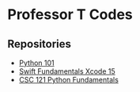 # Professor T Codes

## Repositories
* [Python 101](https://github.com/professor-t-codes/python_101)
* [Swift Fundamentals Xcode 15](https://github.com/professor-t-codes/SwiftFundamentals15)
* [CSC 121 Python Fundamentals](https://github.com/professor-t-codes/CSC121-WakeTech)
